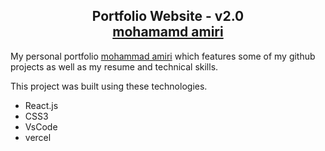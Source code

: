 <h2 align="center">
  Portfolio Website - v2.0<br/>
  <a href="https://soumyajit.vercel.app/" target="_blank">mohamamd amiri </a>
</h2>


My personal portfolio <a href="https://soumyajit.vercel.app/" target="_blank">mohammad amiri</a> which features some of my github projects as well as my resume and technical skills.<br/>

This project was built using these technologies.

- React.js
- CSS3
- VsCode
- vercel
